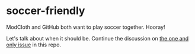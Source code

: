 soccer-friendly
===============

ModCloth and GitHub both want to play soccer together. Hooray!

Let's talk about when it should be. Continue the discussion on [the one and only issue](https://github.com/gjtorikian/soccer-friendly/issues/1) in this repo.
